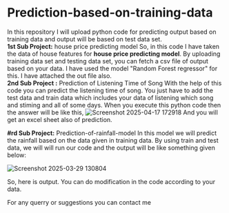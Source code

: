# Prediction-based-on-training-data
In this repository I will upload python code for predicting output based on training data and output will be based on test data set.  
**1st Sub Project:**  house price predicting model
So, in this code I have taken the data of house features for **house price predicting model**.
By uploading training data set and testing data set, you can fetch a csv file of output based on your data.
I have used the model "Random Forest regressor" for this.
I have attached the out file also.  
**2nd Sub Project :**  Prediction of Listening Time of Song
With the help of this code you can predict the listening time of song. You just have to add the test data and train data which includes your data of listening  which song and stiming and all of some days.
When you execute this python code then the answer will be like this, 
![Screenshot 2025-04-17 172918](https://github.com/user-attachments/assets/c1cbad6d-1e84-4c5a-bcb6-9c20b61cb05a)
And you will get an excel sheet also of prediction.

**#rd Sub Project:** Prediction-of-rainfall-model
In this model we will predict the rainfall  based on the data given in training data.
By using train and test data, we will will run our code and the output will be like something given below:

![Screenshot 2025-03-29 130804](https://github.com/user-attachments/assets/e55d8323-d5c2-483c-a511-c52f246b4430)

So, here is output. You can do modification in the code according to your data.


For any querry or suggestions you can contact  me

